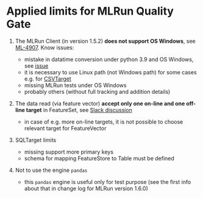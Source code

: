 # Applied limits for MLRun Quality Gate

1. The MLRun Client (in version 1.5.2) **does not support OS Windows**, 
see [ML-4907](https://docs.mlrun.org/en/latest/change-log/index.html#limitations). Know issues:
   - mistake in datatime conversion under python 3.9 and OS Windows, see [issue](https://stackoverflow.com/questions/77743056/python-oserror-errno-22-invalid-argument-for-datetime-timestamp)
   - it is necessary to use Linux path (not Windows path) for some cases e.g. for [CSVTarget](https://github.com/mlrun/mlrun/issues/5056)
   - missing MLRun tests under OS Windows
   - probably others (without full tracking and addition details)
   
2. The data read (via feature vector) **accept only one on-line and
   one off-line target** in FeatureSet, see [Slack discussion](https://mlopslive.slack.com/archives/C014XCMNY4Q/p1701025414893399?thread_ts=1701021926.280329&cid=C014XCMNY4Q)
   - in case of e.g. more on-line targets, it is not possible to choose 
   relevant target for FeatureVector  

3. SQLTarget limits
   - missing support more primary keys
   - schema for mapping FeatureStore to Table must be defined
   
4. Not to use the engine `pandas`
   - this `pandas` engine is useful only for test purpose (see the first 
   info about that in change log for MLRun version 1.6.0)
